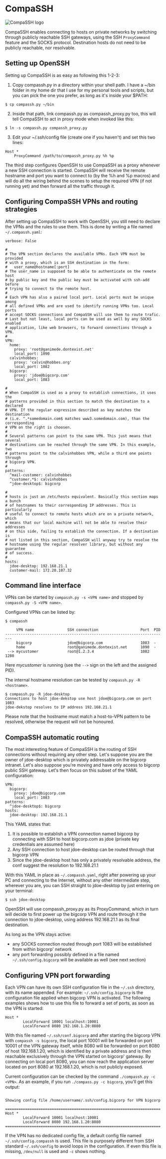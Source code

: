 # CompaSSH

![CompaSSH logo](compassh_logo.png)

CompaSSH enables connecting to hosts on private networks by switching through publicly reachable SSH gateways, using the SSH `ProxyCommand` feature and the SOCKS protocol. Destination hosts do not need to be publicly reachable, nor resolvable.

## Setting up OpenSSH

Setting up CompaSSH is as easy as following this 1-2-3:

1. Copy compassh.py in a directory within your shell path. I have a ~/bin folder in my home dir that I use for my personal tools and scripts, but you can pick the one you prefer, as long as it's inside your $PATH:

```
$ cp compassh.py ~/bin
```

2. Inside that path, link compassh.py as compassh_proxy.py too, this will tell CompaSSH to act in proxy mode when invoked like this:

```
$ ln -s compassh.py compassh_proxy.py
```

3. Edit your ~/.ssh/config file (create one if you haven't) and set this two lines:

```
Host *
	ProxyCommand /path/to/compassh_proxy.py %h %p
```

The third step configures OpenSSH to use CompaSSH as a proxy whenever a new SSH connection is started. CompaSSH will receive the remote hostname and port you want to connect to (by the %h and %p macros) and will do all the wiring behind the scenes to setup the required VPN (if not running yet) and then forward all the traffic through it.

## Configuring CompaSSH VPNs and routing strategies

After setting up CompaSSH to work with OpenSSH, you still need to declare the VPNs and the rules to use them. This is done by writing a file named `~/.compassh.yaml`:

```
verbose: False

#
# The VPN section declares the available VPNs. Each VPN must be provided
# with a proxy, which is an SSH destination in the form:
#   user_name@hostname[:port]
# The user_name is supposed to be able to authenticate on the remote host
# by public key and the public key must be activated with ssh-add before
# trying to connect to the remote host.
#
# Each VPN has also a paired local port. Local ports must be unique among
# all defined VPNs and are used to identify running VPNs too. Local ports
# accept SOCKS connections and CompaSSH will use them to route trafic.
# Last but not least, local ports can be used as well by any SOCKS enabled
# application, like web browsers, to forward connections through a VPN.
#
VPN:
  home:
    proxy: 'root@ganimede.dontexist.net'
    local_port: 1090
  calvinhobbes:
    proxy: 'calvin@hobbes.org'
    local_port: 1082
  bigcorp:
    proxy: 'jdoe@bigcorp.com'
    local_port: 1083

#
# When CompaSSH is used as a proxy to establish connections, it uses the
# patterns provided in this section to match the destination to a declared
# VPN. If the regular expression described as key matches the destination
# (i.e. ^.*somedomain.com$ matches www3.somedomain.com), than the corresponding
# VPN on the right is choosen.
#
# Several patterns can point to the same VPN. This just means that several
# destinations can be reached through the same VPN. In this example, two
# patterns point to the calvinhobbes VPN, while a third one points through
# bigcorp VPN.
#
patterns:
  ^mail-customer: calvinhobbes
  ^customer.*$: calvinhobbes
  ^jdoe-desktop$: bigcorp

#
# hosts is just an /etc/hosts equivalent. Basically this section maps a bunch
# of hostnames to their corresponding IP addresses. This is particularly
# useful to connect to remote hosts which are on a private network, which
# means that our local machine will not be able to resolve their addresses
# on this side, failing to establish the connection. If a destination is
# not listed in this section, CompaSSH will anyway try to resolve the
# hostname using the regular resolver library, but without any guarantee
# of success.
#
hosts:
  jdoe-desktop: 192.168.21.1
  customer-mail: 172.20.107.32
```

## Command line interface 

VPNs can be started by `compassh.py -s <VPN name>` and stopped by `compassh.py -S <VPN name>`. 

Configured VPNs can be listed by:

    $ compassh 
    
         VPN name               SSH connection                   Port  PID
    -------------------------------------------------------------------------
         bigcorp                jdoe@bigcorp.com                 1083  -
         home                   root@ganimede.dontexist.net      1090  -
     --> mycustomer             root@1.2.3.4                     1082  1280 

Here *mycustomer* is running (see the `-->` sign on the left and the assigned PID). 

The internal hostname resolution can be tested by `compassh.py -R <hostname>`.

``` 
$ compassh.py -R jdoe-desktop
Connections to host jdoe-dekstop use host jdoe@bigcorp.com on port 1083
jdoe-dekstop resolves to IP address 192.168.21.1
```

Please note that the hostname must match a host-to-VPN pattern to be resolved, otherwise the request will not be honoured.

## CompaSSH automatic routing

The most interesting feature of CompaSSH is the routing of SSH connections without requiring any other step. Let's suppose you are the owner of jdoe-desktop which is privately addressable on the bigcorp intranet. Let's also suppose you're moving and have only access to bigcorp public SSH gateway. Let's then focus on this subset of the YAML configuration:

```
VPN:
  bigcorp:
    proxy: jdoe@bigcorp.com
    local_port: 1083
patterns:
  ^jdoe-desktop$: bigcorp
hosts:
  jdoe-desktop: 192.168.21.1
```

This YAML states that:

1. It is possible to establish a VPN connection named bigcorp by connecting with SSH to host bigcorp.com as jdoe (private key credentials are assumed here)
2. Any SSH connection to host jdoe-desktop can be routed through that bigcorp VPN
3. Since the jdoe-desktop host has only a privately resolvable address, the conf suggest the resolution to 192.168.21.1

With this YAML in place as `~/.compassh.yaml`, right after powering up your PC and connecting to the Internet, without any other intermediate step, wherever you are, you can SSH straight to jdoe-desktop by just entering on your terminal:

```
$ ssh jdoe-desktop
```

OpenSSH will use compassh_proxy.py as its ProxyCommand, which in turn will decide to first power up the bigcorp VPN and route through it the connection to jdoe-desktop, using address 192.168.21.1 as its final destination.

As long as the VPN stays active: 
* any SOCKS connection routed through port 1083 will be established from within bigcorp' network 
* any port forwarding possibly defined in a file named `~/.ssh/config.bigcorp` will be available as well (see next section)

## Configuring VPN port forwarding

Each VPN can have its own SSH configuration file in the `~/.ssh` directory, with its name appended. For example: `~/.ssh/config.bigcorp` is the configuration file applied when bigcorp VPN is activated. The following examples shows how to use this file to forward a set of ports, as soon as the VPN is started:

```
Host *
        LocalForward 10001 localhost:10001
        LocalForward 8080 192.168.1.20:8080
```

With this file named `~/.ssh/conf.bigcorp` and after starting the bigcorp VPN with `compassh -s bigcorp`, the local port 10001 will be forwarded on port 10001 of the VPN gateway itself, while 8080 will be forwarded on port 8080 of host 192.168.1.20, which is identified by a private address and is then reachable exclusively through the VPN started on bigcorp' gateway. By connecting on local port 8080, you can now reach the application server located on port 8080 at 192.168.1.20, which is not publicly exposed.

Current configuration can be checked by the command `./compassh.py -c <VPN>`. As an example, if you run `./compass.py -c bigcorp`, you'll get this output:

```

Showing config file /home/username/.ssh/config.bigcorp for VPN bigcorp

======================================================================
Host *
        LocalForward 10001 localhost:10001
        LocalForward 8080 192.168.1.20:8080
======================================================================
```

If the VPN has no dedicated config file, a default config file named `~/.ssh/config.compassh` is used. This file is purposely different from SSH standard `~/.ssh/config` to avoid loops in the configuration. If even this file is missing, `/dev/null` is used and `-c` shows nothing.
